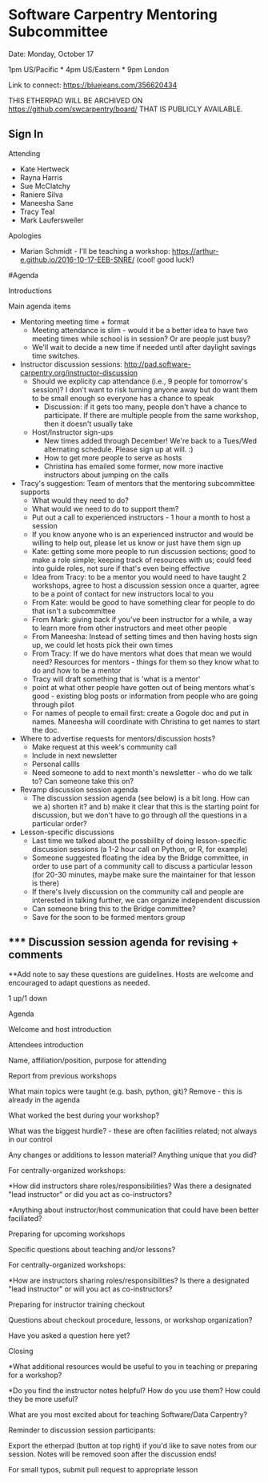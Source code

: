 # Software Carpentry Mentoring Subcommittee

Date: Monday, October 17

1pm US/Pacific * 4pm US/Eastern * 9pm London

Link to connect: https://bluejeans.com/356620434

THIS ETHERPAD WILL BE ARCHIVED ON https://github.com/swcarpentry/board/ THAT IS PUBLICLY AVAILABLE.

## Sign In

Attending

* Kate Hertweck
* Rayna Harris
* Sue McClatchy
* Raniere Silva
* Maneesha Sane
* Tracy Teal
* Mark Laufersweiler

Apologies

* Marian Schmidt - I'll be teaching a workshop: https://arthur-e.github.io/2016-10-17-EEB-SNRE/ (cool! good luck!)


#Agenda

Introductions

Main agenda items

* Mentoring meeting time + format
	* Meeting attendance is slim - would it be a better idea to have two meeting times while school is in session?  Or are people just busy?
	* We'll wait to decide a new time if needed until after daylight savings time switches. 
* Instructor discussion sessions: http://pad.software-carpentry.org/instructor-discussion
	* Should we explicity cap attendance (i.e., 9 people for tomorrow's session)?  I don't want to risk turning anyone away but do want them to be small enough so everyone has a chance to speak
		* Discussion: if it gets too many, people don't have a chance to participate. If there are multiple people from the same workshop, then it doesn't usually take 
	* Host/Instructor sign-ups
		* New times added through December!  We're back to a Tues/Wed alternating schedule.  Please sign up at will.  :)
		* How to get more people to serve as hosts
		* Christina has emailed some former, now more inactive instructors about jumping on the calls
* Tracy's suggestion: Team of mentors that the mentoring subcommittee supports
	* What would they need to do?
	* What would we need to do to support them?
	* Put out a call to experienced instructors - 1 hour a month to host a session
	* If you know anyone who is an experienced instructor and would be willing to help out, please let us know or just have them sign up
	* Kate: getting some more people to run discussion sections; good to make a role simple; keeping track of resources with us; could feed into guide roles, not sure if that's even being effective
	* Idea from Tracy: to be a mentor you would need to have taught 2 workshops, agree to host a discussion session once a quarter, agree to be a point of contact for new instructors local to you
	* From Kate: would be good to have something clear for people to do that isn't a subcommittee
	* From Mark: giving back if you've been instructor for a while, a way to learn more from other instructors and meet other people
	* From Maneesha: Instead of setting times and then having hosts sign up, we could let hosts pick their own times
	* From Tracy: If we do have mentors what does that mean we would need? Resources for mentors - things for them so they know what to do and how to be a mentor
	* Tracy will draft something that is 'what is a mentor' 
	* point at what other people have gotten out of being mentors what's good - existing blog posts or information from people who are going through pilot
	* For names of people to email first: create a Gogole doc and put in names. Maneesha will coordinate with Christina to get names to start the doc.
* Where to advertise requests for mentors/discussion hosts?
	* Make request at this week's community call
	* Include in next newsletter
	* Personal callls 
	* Need someone to add to next month's newsletter - who do we talk to? Can someone take this on? 
* Revamp discussion session agenda
	* The discussion session agenda (see below) is a bit long.  How can we a) shorten it? and b) make it clear that this is the starting point for discussion, but we don't have to go through *all* the questions in a particular order?
* Lesson-specific discussions 
	* Last time we talked about the possbiility of doing lesson-specific discussion sessions (a 1-2 hour call on Python, or R, for example)
	* Someone suggested floating the idea by the Bridge committee, in order to use part of a community call to discuss a particular lesson (for 20-30 minutes, maybe make sure the maintainer for that lesson is there)
	* If there's lively discussion on the community call and people are interested in talking further, we can organize independent discussion
	* Can someone bring this to the Bridge committee?
	* Save for the soon to be formed mentors group   

## *** Discussion session agenda for revising + comments

**Add note to say these questions are guidelines.  Hosts are welcome and encouraged to adapt questions as needed.

1 up/1 down

Agenda

Welcome and host introduction

Attendees introduction

Name, affiliation/position, purpose for attending

Report from previous workshops

What main topics were taught (e.g. bash, python, git)?  Remove -  this is already in the agenda

What worked the best during your workshop?

What was the biggest hurdle? - these are often facilities related; not always in our control

Any changes or additions to lesson material? Anything unique that you did?

For centrally-organized workshops:

*How did instructors share roles/responsibilities?  Was there a designated "lead instructor" or did you act as co-instructors?

*Anything about instructor/host communication that could have been better faciliated?

Preparing for upcoming workshops

Specific questions about teaching and/or lessons?

For centrally-organized workshops:

*How are instructors sharing roles/responsibilities?  Is there a designated "lead instructor" or will you act as co-instructors?

Preparing for instructor training checkout

Questions about checkout procedure, lessons, or workshop organization?

Have you asked a question here yet?

Closing

*What additional resources would be useful to you in teaching or preparing for a workshop?

*Do you find the instructor notes helpful? How do you use them? How could they be more useful?

What are you most excited about for teaching Software/Data Carpentry? 

Reminder to discussion session participants: 

Export the etherpad (button at top right) if you'd like to save notes from our session. Notes will be removed soon after the discussion ends!

For small typos, submit pull request to appropriate lesson